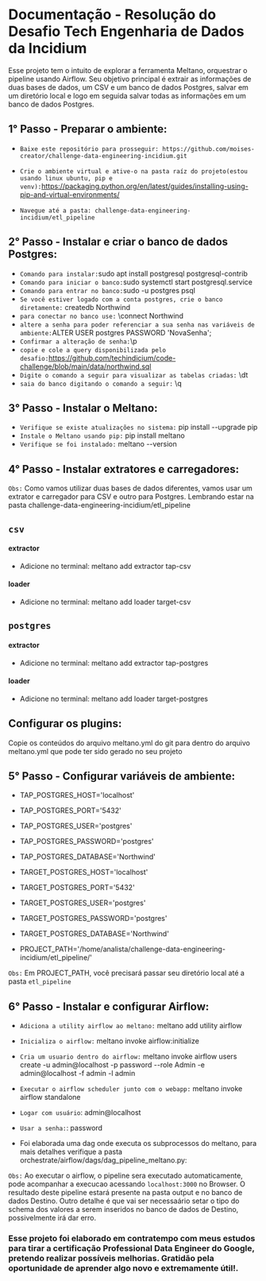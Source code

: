 # Documentação - Resolução do Desafio Tech Engenharia de Dados da Incidium

Esse projeto tem o intuito de explorar a ferramenta Meltano, orquestrar o pipeline usando Airflow. Seu objetivo principal é extrair as informações de duas bases de dados, um CSV e um banco de dados Postgres, salvar em um diretório local e logo em seguida salvar todas as informações em um banco de dados Postgres.


## 1° Passo - Preparar o ambiente:

* `Baixe este repositório para prosseguir: https://github.com/moises-creator/challenge-data-engineering-incidium.git`

* `Crie o ambiente virtual e ative-o na pasta raíz do projeto(estou usando linux ubuntu, pip e venv):`https://packaging.python.org/en/latest/guides/installing-using-pip-and-virtual-environments/

* `Navegue até a pasta: challenge-data-engineering-incidium/etl_pipeline`

## 2° Passo - Instalar e criar o banco de dados Postgres:
* `Comando para instalar:`sudo apt install postgresql postgresql-contrib
* `Comando para iniciar o banco:`sudo systemctl start postgresql.service
* `Comando para entrar no banco:`sudo -u postgres psql
* `Se você estiver logado com a conta postgres, crie o banco diretamente:` createdb Northwind
* `para conectar no banco use:` \connect Northwind
* `altere a senha para poder referenciar a sua senha nas variáveis de ambiente:`ALTER USER postgres PASSWORD 'NovaSenha';
* `Confirmar a alteração de senha:`\p
* `copie e cole a query disponibilizada pelo desafio:`https://github.com/techindicium/code-challenge/blob/main/data/northwind.sql
* `Digite o comando a seguir para visualizar as tabelas criadas:` \dt
* `saia do banco digitando o comando a seguir:` \q

## 3° Passo - Instalar o Meltano:

* `Verifique se existe atualizações no sistema:` pip install --upgrade pip  
* `Instale o Meltano usando pip:` pip install meltano  
* `Verifique se foi instalado:` meltano --version  


## 4° Passo - Instalar extratores e carregadores:

`Obs:` Como vamos utilizar duas bases de dados diferentes, vamos usar um extrator e carregador para CSV e outro para Postgres. Lembrando estar na pasta challenge-data-engineering-incidium/etl_pipeline


## `csv`
#### extractor
* Adicione no terminal: meltano add extractor tap-csv   

#### loader
* Adicione no terminal: meltano add loader target-csv 


## `postgres`
#### extractor
* Adicione no terminal: meltano add extractor tap-postgres 

#### loader
* Adicione no terminal: meltano add loader target-postgres

## Configurar os plugins:
Copie os conteúdos do arquivo meltano.yml do git para dentro do arquivo meltano.yml que pode ter sido gerado no seu projeto

## 5° Passo - Configurar variáveis de ambiente:
* TAP_POSTGRES_HOST='localhost'
* TAP_POSTGRES_PORT='5432'
* TAP_POSTGRES_USER='postgres'
* TAP_POSTGRES_PASSWORD='postgres'
* TAP_POSTGRES_DATABASE='Northwind'

* TARGET_POSTGRES_HOST='localhost'
* TARGET_POSTGRES_PORT='5432'
* TARGET_POSTGRES_USER='postgres'
* TARGET_POSTGRES_PASSWORD='postgres'
* TARGET_POSTGRES_DATABASE='Northwind'
* PROJECT_PATH='/home/analista/challenge-data-engineering-incidium/etl_pipeline/'

`Obs:` Em PROJECT_PATH, você precisará passar seu diretório local até a pasta `etl_pipeline`




## 6° Passo - Instalar e configurar Airflow:


* `Adiciona a utility airflow ao meltano:` meltano add utility airflow

* `Inicializa o airflow:` meltano invoke airflow:initialize

* `Cria um usuario dentro do airflow:` meltano invoke airflow users create -u admin@localhost -p password --role Admin -e admin@localhost -f admin -l admin

* `Executar o airflow scheduler junto com o webapp:` meltano invoke airflow standalone
  
* `Logar com usuário`: admin@localhost
  
* `Usar a senha:`: password

* Foi elaborada uma dag onde executa os subprocessos do meltano, para mais detalhes verifique a pasta orchestrate/airflow/dags/dag_pipeline_meltano.py:


`Obs:` Ao executar o airflow, o pipeline sera executado automaticamente, pode acompanhar a execucao acessando `localhost:3000` no Browser. O resultado deste pipeline estará presente na pasta output e no banco de dados Destino. Outro detalhe é que vai ser necessaário setar o tipo do schema dos valores a serem inseridos no banco de dados de Destino, possivelmente irá dar erro.




### Esse projeto foi elaborado em contratempo com meus estudos para tirar a certificação Professional Data Engineer do Google, pretendo realizar possíveis melhorias. Gratidão pela oportunidade de aprender algo novo e extremamente útil!.
